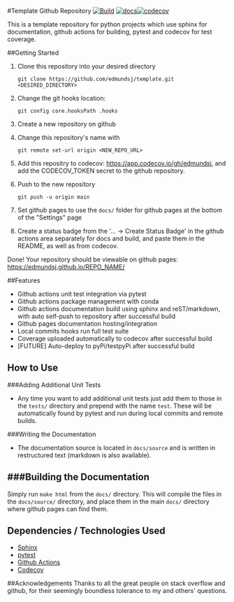 #Template Github Repository
[![Build](https://github.com/edmundsj/template/actions/workflows/python-package-conda.yml/badge.svg)](https://github.com/edmundsj/template/actions/workflows/python-package-conda.yml) [![docs](https://github.com/edmundsj/template/actions/workflows/build-docs.yml/badge.svg)](https://github.com/edmundsj/template/actions/workflows/build-docs.yml )[![codecov](https://codecov.io/gh/edmundsj/template/branch/main/graph/badge.svg?token=7L4PK4K0P3)](https://codecov.io/gh/edmundsj/template)

This is a template repository for python projects which use sphinx for
documentation, github actions for building, pytest and codecov for test
coverage.


##Getting Started
1. Clone this repository into your desired directory

    ```git clone https://github.com/edmundsj/template.git <DESIRED_DIRECTORY>```

2. Change the git hooks location:

    ```git config core.hooksPath .hooks```

3. Create a new repository on github
4. Change this repository's name with 

   ```git remote set-url origin <NEW_REPO_URL>```

5. Add this repositry to codecov: https://app.codecov.io/gh/edmundsj, and add
   the CODECOV_TOKEN secret to the github repository.
6. Push to the new repository 

    ```git push -u origin main```

7. Set github pages to use the ``docs/`` folder for github pages at the bottom
   of the "Settings" page
8. Create a status badge from the '... -> Create Status Badge' in the github actions area separately for docs and build, and paste them in the README, as well as from codecov.

Done! Your repository should be viewable on github pages: 
https://edmundsj.github.io/REPO_NAME/

##Features
- Github actions unit test integration via pytest
- Github actions package management with conda
- Github actions documentation build using sphinx and reST/markdown, with auto
self-push to repository after successful build
- Github pages documentation hosting/integration
- Local commits hooks run full test suite
- Coverage uploaded automatically to codecov after successful build
- [FUTURE] Auto-deploy to pyPi/testpyPi after successful build


## How to Use
###Adding Additional Unit Tests
- Any time you want to add additional unit tests just add them to those in the
``tests/`` directory and prepend with the name ``test``. These will be
automatically found by pytest and run during local commits and remote builds.

###Writing the Documentation
- The documentation source is located in ``docs/source`` and is written in
restructured text (markdown is also available).

###Building the Documentation
----------------------------
Simply run ``make html`` from the ``docs/`` directory. This will compile the
files in the ``docs/source/`` directory, and place them in the main ``docs/``
directory where github pages can find them.

## Dependencies / Technologies Used
- [Sphinx](http://www.sphinx-doc.org/)
- [pytest](https://docs.pytest.org/en/stable/index.html)
- [Github Actions](https://github.com/features/actions)
- [Codecov](https://codecov.io/)

##Acknowledgements
Thanks to all the great people on stack overflow and github, for their
seemingly boundless tolerance to my and others' questions. 
